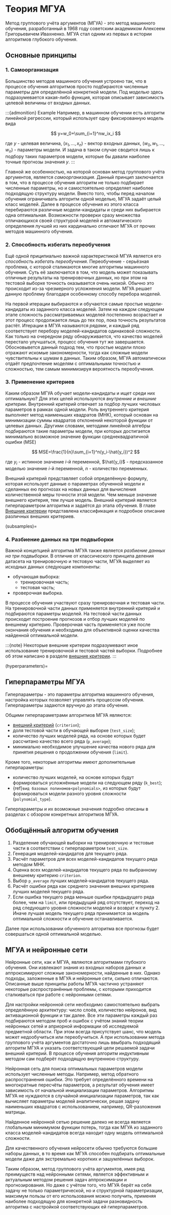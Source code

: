 # Теория МГУА

Метод группового учёта аргументов (МГУА) - это метод машинного обучения, разработанный в 1968 году советским академиком Алексеем Григорьевичем Ивахненко. МГУА стал одним из первых в истории алгоритмов глубокого обучения.

## Основные принципы

### 1. Самоорганизация

Большинство методов машинного обучения устроено так, что в процессе обучения алгоритмов просто подбираются численные параметры для определённой конкретной модели. Под *моделью* здесь подразумевается какая-либо функция, которая описывает зависимость целевой величины от входных данных. 

:::{admonition} Example
Например, в машинном обучении есть алгоритм линейной регрессии, который использует одну фиксированную модель вида

$$
y=w_0+\sum_{i=1}^nw_ix_i
$$

где $y$ - целевая величина, $(x_1, ...,x_n)$ - вектор входных данных, $(w_0,w_1,...,w_n)$ - параметры модели. И задача в таком случае сводится лишь к подбору таких параметров модели, которые бы давали наиболее точные прогнозы значения $y$. 
:::

Главной же особенностью, на которой основан метод группового учёта аргументов, является *самоорганизация*. Данный принцип заключается в том, что в процессе обучения алгоритм не только подбирает численные параметры, но и самостоятельно определяет наиболее подходящую структуру модели. Вместо того, чтобы перед началом обучения ограничивать алгоритм одной моделью, МГУА задаёт целый класс моделей. Далее в процессе обучения из этого класса перебираются различные модели-кандидаты и среди них выбирается одна оптимальная. Возможности проверки сразу множества отличающихся своей структурой моделей и автоматического определения лучшей из них кардинально отличают МГУА от прочих методов машинного обучения.

### 2. Способность избегать переобучения

Ещё одной приципиально важной характеристикой МГУА является его *способность избегать переобучения*. Переобучение - серьёзная проблема, с которой сталикаются многие алгоритмы машинного обучения. Суть её заключается в том, что модель может показывать отличные результаты на тренировочных данных, но при этом на тестовой выборке точность оказывается очень низкой. Обычно это происходит из-за чрезмерного усложнения модели. МГУА решает данную проблему благодаря особенному способу перебора моделей. 

На первой итерации выбираются и обучаются самые простые модели-кандидаты из заданного класса моделей. Затем на каждом следующем этапе сложность рассматриваемых моделей постепенно возрастает и этот процесс продолжается лишь до тех пор, пока точность результатов растёт. Итерации в МГУА называются *рядами*, и каждый ряд соответствует перебору моделей-кандидатов одинаковой сложности. Как только на очередном ряду обнаруживается, что качество моделей перестало улучшаться, процесс обучения тут же завершается. Обосновывется данный подход тем, что простые модели плохо отражают искомые закономерности, тогда как сложные модели чувствительны к шумам в данных. Таким образом, МГУА автоматически отдаёт предпочтение моделям с оптимальными точностью и сложностью, тем самым минимизируя вероятность переобучения.

### 3. Применение критериев

Каким образом МГУА обучает модели-кандидаты и ищет среди них оптимальную? Для этих целей используются *внутренние и внешние критерии*. Внутренний критерий отвечает за подбор лучших числовых параметров в рамках одной модели. Роль внутреннего критерия выполняет метод наименьших квадратов (МНК), который основан на минимизации суммы квадратов отклонений некоторой функции от целевых данных. Другими словами, методами линейной алгебры подбираются такие параметры модели, при которых достигается минимально возможное значение функции среднеквадратичной ошибки (MSE)

$$
MSE=\frac{1}{n}\sum_{i=1}^n(y_i-\hat{y_i})^2
$$

где $y_i$ - истинное значение $i$-й переменной, $\hat{y_i}$ - предсказанное моделью значение $i$-й переменной, $n$ - количество переменных.

Внешний критерий представляет собой определённую формулу, которая использует данные о параметрах обученной модели и сделанных ею прогнозах на новых данных для вычисления количественной меры точности этой модели. Чем меньше значение внешнего критерия, тем лучше модель. Внешний критерий является гиперпараметром алгоритма и задаётся до этапа обучения. В главе [Внешние критерии](../criterions.md) представлена классификация и подробное описание различных внешних критериев.

(subsamples)=
### 4. Разбиение данных на три подвыборки

Важной концепцией алгоритма МГУА также является *разбиение данных на три подвыборки*. В отличие от классического принципа деления датасета на тренировочную и тестовую части, МГУА выделяет из исходных данных следующие компоненты:
- обучающая выборка:
    - тренировочная часть;
    - тестовая часть;
- проверочная выборка.

В процессе обучения участвуют сразу тренировочная и тестовая части. На тренировочной части данных применяется внутренний критерий и подбираются параметры моделей. На тестовой части данных происходит построение прогнозов и отбор лучших моделей по внешнему критерию. Проверочная часть применяется уже после окончания обучения и необходима для объективной оценки качества найденной оптимальной модели.

:::{note}
Некоторые внешние критерии подразумевают иное использование тренировочной и тестовой частей выборки. Подробнее об этом написано в разделе [внешние критерии](../criterions.md).
:::

(hyperparameters)=
## Гиперпараметры МГУА

Гиперпараметры - это параметры алгоритма машинного обучения, настройка которых позволяет управлять процессом обучения. Гиперпараметры задаются вручную до этапа обучения. 

Общими гиперпараметрами алгоритмов МГУА являются:
- [внешний критерий](../criterions.md) (`criterion`);
- доля тестовой части в обучающей выборке (`test_size`);
- количество лучших моделей ряда, на основе которых будет рассчитано качество всего ряда (`p_average`);
- минимально необходимое улучшение качества нового ряда для принятия решения о продолжении обучения (`limit`).

Кроме того, некоторые алгоритмы имеют дополнительные гиперпараметры:
- количество лучших моделей, на основе которых будут формироваться усложнённые модели на следующем ряду (`k_best`);
- {ref}`вид базовых полиномов<polynomials>`, из которых будут формироваться модели разного уровня сложности (`polynomial_type`).

Гиперпараметры и их возможные значения подробно описаны в разделах с обзором конкретных алгоритмов МГУА.

## Обобщённый алгоритм обучения

1. Разделение обучающей выборки на тренировочную и тестовые части в соответствии с гиперпараметром `test_size`.
2. Генерация моделей-кандидатов для текущего ряда.
3. Расчёт параметров для всех моделей-кандидатов текущего ряда методом МНК.
4. Оценка всех моделей-кандидатов текущего ряда по выбранному внешнему критерию `criterion`.
5. Выбор `p_average` лучших моделей-кандидатов текущего ряда.
6. Расчёт ошибки ряда как среднего значения внешних критериев лучших моделей текущего ряда.
7. Если ошибка текущего ряда меньше ошибки предыдущего ряда более, чем на `limit`, или предыдущий ряд отсутствует, переход на ряд следующего уровня сложности моделей и возврат к пункту 2. Иначе лучшая модель текущего ряда принимается за модель оптимальной сложности и обучение останавливается.

Далее при использовании обученного алгоритма все прогнозы будет совершаться одной оптимальной моделью.

## МГУА и нейронные сети

Нейронные сети, как и МГУА, являются алгоритмами глубокого обучения. Они извлекают знания из входных наборов данных и аппроксимируют сложные закономерности, найденные в них. Однако подходы, заложенные в МГУА и нейронные сети, сильно отличаются. Описанные выше принципы работы МГУА частично устраняют некоторые распространённые проблемы, с которыми приходится сталкиваться при работе с нейронными сетями.

Для настройки нейронной сети необходимо самостоятельно выбрать определённую архитектуру: число слоёв, количество нейронов, вид активационной функции и так далее. Все эти параметры каждый раз подбираются методом проб и ошибок с учётом знаний теории нейронных сетей и априорной информации об исследуемой предметной области. При этом всегда присутствует шанс, что модель может недообучиться или переобучиться. А при использовании метода группового учёта аргументов достаточно лишь ввыбрать подходящий алгоритм МГУА и указать соответствующий цели решаемой задачи внешний критерий. В процессе обучения алгоритм индуктивным методом сам подберёт подходящую внутреннюю структуру.

Нейронная сеть для поиска оптимальных параметров модели использует численные методы. Например, метод обратного распространения ошибки. Это требует определённого времени на многократные пересчёты параметров, а результат обучения имеет зависимость от начальной инициализации параметров. Алгоритмы МГУА не нуждаются в случайной инициализации параметров, так как вычисляет параметры моделей аналитически, решая задачу наименьших квадратов с использованием, например, QR-разложения матрицы.

Найденное нейронной сетью решение далеко не всегда является глобальным минимумом функции потерь, тогда как МГУА из заданного класса моделей-кандидатов всегда находит одну модель оптимальной сложности.

Для качественного обучения нейросети обычно требуются большие наборы данных, в то время как МГУА способен подбирать оптимальные модели даже для экстремально коротких и зашумлённых выборок. 

Таким образом, метод группового учёта аргументов, имея ряд преимуществ над нейронными сетями, является эффективным и актуальным методом решения задач аппроксимации и прогнозирования. Но даже с учётом того, что МГУА берёт на себя задачу не только параметрической, но и структурной параметризации, максимум пользы от его использования можно получить, применяя наиболее подходящую для конкретной задачи разновидность алгоритма с настройкой соответствующих ей гиперпараметров.
